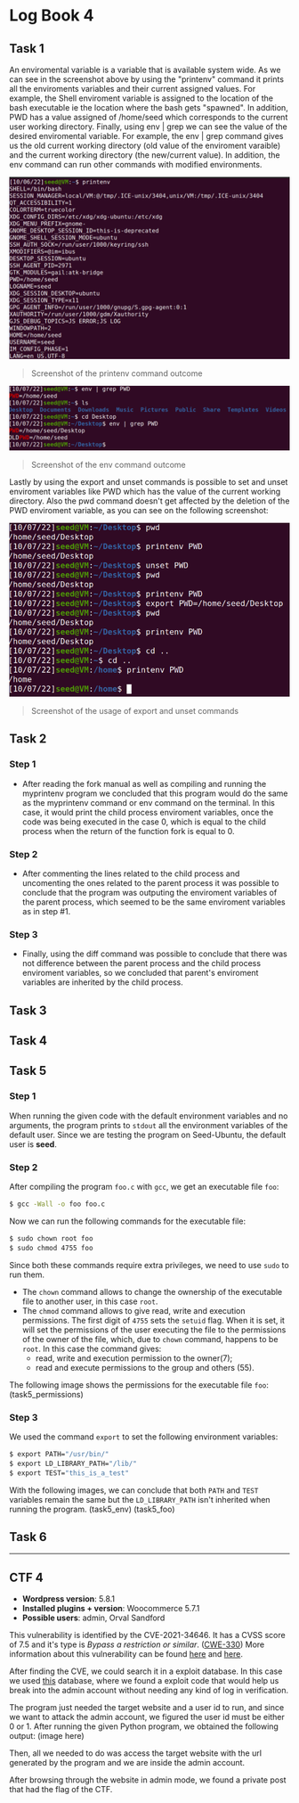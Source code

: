 # Log Book 4

## Task 1
An enviromental variable is a variable that is available system wide. As we can see in the screenshot above by using the "printenv" command it prints all the enviroments variables and their current assigned values. For example, the Shell enviroment variable is assigned to the location of the bash executable ie the location where the bash gets "spawned".
In addition, PWD has a value assigned of /home/seed which corresponds to the current user working directory.
Finally, using env | grep <name of the enviroment variable> we can see the value of the desired enviromental variable. For example, the env | grep command gives us the old current working directory (old value of the enviroment varaible) and the current working directory (the new/current value). In addition, the env command can run other commands with modified environments.

![](imgs/Task4_printenv.png)
> Screenshot of the printenv command outcome
    
![](imgs/Task4_env.png)
> Screenshot of the env command outcome
    
Lastly by using the export and unset commands is possible to set and unset enviroment variables like PWD which has the value of the current working directory. Also the pwd command doesn't get affected by the deletion of the PWD enviroment variable, as you can see on the following screenshot: 
    
![](imgs/Task4_export_unset.png)
> Screenshot of the usage of export and unset commands

## Task 2
   
### Step 1

- After reading the fork manual as well as compiling and running the myprintenv program we concluded that this program would do the same as the myprintenv command or env command on the terminal. In this case, it would print the child process enviroment variables, once the code was being executed in the case 0, which is equal to the child process when the return of the function fork is equal to 0.
    
### Step 2 

- After commenting the lines related to the child process and uncomenting the ones related to the parent process it was possible to conclude that the program was outputing the enviroment variables of the parent process, which seemed to be the same enviroment variables as in step #1.
    
### Step 3 

- Finally, using the diff command was possible to conclude that there was not difference between the parent process and the child process enviroment variables, so we concluded that parent's enviroment variables are inherited by the child process.

## Task 3

## Task 4

## Task 5

### Step 1

When running the given code with the default environment variables and no arguments, the program prints to ```stdout``` all the environment variables of the default user. Since we are testing the program on Seed-Ubuntu, the default user is **seed**.

### Step 2

After compiling the program ```foo.c``` with ```gcc```, we get an executable file ```foo```:

```bash
$ gcc -Wall -o foo foo.c
```

Now we can run the following commands for the executable file:

```bash
$ sudo chown root foo
$ sudo chmod 4755 foo
```

Since both these commands require extra privileges, we need to use ```sudo``` to run them.
- The ```chown``` command allows to change the ownership of the executable file to another user, in this case ```root```.
- The ```chmod``` command allows to give read, write and execution permissions. The first digit of ```4755``` sets the ```setuid``` flag. When it is set, it will set the permissions of the user executing the file to the permissions of the owner of the file, which, due to ```chown``` command, happens to be ```root```. In this case the command gives:
    - read, write and execution permission to the owner(7);
    - read and execute permissions to the group and others (55).

The following image shows the permissions for the executable file ```foo```:
(task5_permissions)

### Step 3

We used the command ```export``` to set the following environment variables:

```bash
$ export PATH="/usr/bin/"
$ export LD_LIBRARY_PATH="/lib/"
$ export TEST="this_is_a_test"
```

With the following images, we can conclude that both ```PATH``` and ```TEST``` variables remain the same but the ```LD_LIBRARY_PATH``` isn't inherited when running the program.
(task5_env)
(task5_foo)

## Task 6

---

## CTF 4

- **Wordpress version**: 5.8.1
- **Installed plugins + version**: Woocommerce 5.7.1
- **Possible users**: admin, Orval Sandford

This vulnerability is identified by the CVE-2021-34646.
It has a CVSS score of 7.5 and it's type is *Bypass a restriction or similar*. ([CWE-330](https://cwe.mitre.org/data/definitions/330.html))
More information about this vulnerability can be found [here](https://cve.mitre.org/cgi-bin/cvename.cgi?name=CVE-2021-34646) and [here](https://www.cvedetails.com/cve/CVE-2021-34646/?q=CVE-2021-34646).

After finding the CVE, we could search it in a exploit database. In this case we used [this](https://www.exploit-db.com/exploits/50299) database, where we found a exploit code that would help us break into the admin account without needing any kind of log in verification.

The program just needed the target website and a user id to run, and since we want to attack the admin account, we figured the user id must be either 0 or 1.
After running the given Python program, we obtained the following output:
(image here)

Then, all we needed to do was access the target website with the url generated by the program and we are inside the admin account.

After browsing through the website in admin mode, we found a private post that had the flag of the CTF.
